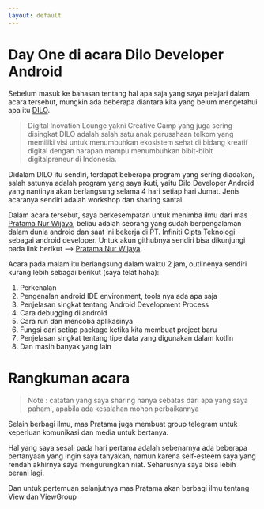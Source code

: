 ```yaml
---
layout: default
---
```


# Day One di acara Dilo Developer Android

Sebelum masuk ke bahasan tentang hal apa saja yang saya pelajari dalam acara tersebut, mungkin ada beberapa diantara kita yang belum mengetahui apa itu [DILO](http://dilo.id). 

> Digital Inovation Lounge yakni Creative Camp yang juga sering disingkat DILO adalah salah satu anak perusahaan telkom yang memiliki visi untuk menumbuhkan ekosistem sehat di bidang kreatif digital dengan harapan mampu menumbuhkan bibit-bibit digitalpreneur di Indonesia. 

Didalam DILO itu sendiri, terdapat beberapa program yang sering diadakan, salah satunya adalah program yang saya ikuti, yaitu Dilo Developer Android yang nantinya akan berlangsung selama 4 hari setiap hari Jumat. Jenis acaranya sendiri adalah workshop dan sharing santai.


Dalam acara tersebut, saya berkesempatan untuk menimba ilmu dari mas [Pratama Nur Wijaya](https://id.linkedin.com/in/pratamawijaya), beliau adalah seorang yang sudah berpengalaman dalam dunia android dan saat ini bekerja di PT. Infiniti Cipta Teknologi sebagai android developer. Untuk akun githubnya sendiri bisa dikunjungi pada link berikut --> [Pratama Nur Wijaya](http://github.com/pratamawijaya).

Acara pada malam itu berlangsung dalam waktu 2 jam, outlinenya sendiri kurang lebih sebagai berikut (saya telat haha):
1. Perkenalan
2. Pengenalan android IDE environment, tools nya ada apa saja
3. Penjelasan singkat tentang Android Development Process
4. Cara debugging di android
5. Cara run dan mencoba aplikasinya
6. Fungsi dari setiap package ketika kita membuat project baru
7. Penjelasan singkat tentang tipe data yang digunakan dalam kotlin
8. Dan masih banyak yang lain

# Rangkuman acara

> Note : catatan yang saya sharing hanya sebatas dari apa yang saya pahami, apabila ada kesalahan mohon perbaikannya



Selain berbagi ilmu, mas Pratama juga membuat group telegram untuk keperluan komunikasi dan media untuk bertanya.

Hal yang saya sesali pada hari pertama adalah sebenarnya ada beberapa pertanyaan yang ingin saya tanyakan, namun karena self-esteem saya yang rendah akhirnya saya mengurungkan niat. Seharusnya saya bisa lebih berani lagi.


Dan untuk pertemuan selanjutnya mas Pratama akan berbagi ilmu tentang View dan ViewGroup



